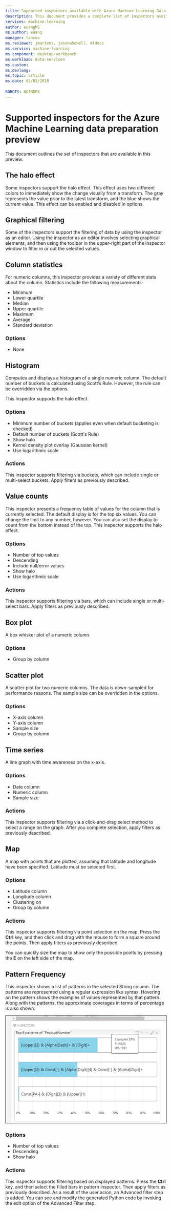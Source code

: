 ```yaml
---
title: Supported inspectors available with Azure Machine Learning Data Preparation  | Microsoft Docs
description: This document provides a complete list of inspectors available for Azure Machine Learning data preparation
services: machine-learning
author: euangMS
ms.author: euang
manager: lanceo
ms.reviewer: jmartens, jasonwhowell, mldocs
ms.service: machine-learning
ms.component: desktop-workbench
ms.workload: data-services
ms.custom: 
ms.devlang: 
ms.topic: article
ms.date: 02/01/2018

ROBOTS: NOINDEX
---
```


# Supported inspectors for the Azure Machine Learning data preparation preview
This document outlines the set of inspectors that are available in this preview.

## The halo effect 
Some inspectors support the halo effect. This effect uses two different colors to immediately show the change visually from a transform. The gray represents the value prior to the latest transform, and the blue shows the current value. This effect can be enabled and disabled in options.

## Graphical filtering 
Some of the inspectors support the filtering of data by using the inspector as an editor. Using the inspector as an editor involves selecting graphical elements, and then using the toolbar in the upper-right part of the inspector window to filter in or out the selected values. 

## Column statistics
For numeric columns, this inspector provides a variety of different stats about the column. Statistics include the following measurements: 
- Minimum
- Lower quartile
- Median
- Upper quartile
- Maximum
- Average
- Standard deviation


### Options 
- None

## Histogram 
Computes and displays a histogram of a single numeric column. The default number of buckets is calculated using Scott’s Rule. However, the rule can be overridden via the options.

This Inspector supports the halo effect.


### Options
- Minimum number of buckets (applies even when default bucketing is checked)
- Default number of buckets (Scott's Rule) 
- Show halo
- Kernel density plot overlay (Gaussian kernel) 
- Use logarithmic scale


### Actions
This inspector supports filtering via buckets, which can include single or multi-select buckets. Apply filters as previously described.

## Value counts
This inspector presents a frequency table of values for the column that is currently selected. The default display is for the top six values. You can change the limit to any number, however. You can also set the display to count from the bottom instead of the top. This inspector supports the halo effect.

### Options 
- Number of top values
- Descending
- Include null/error values
- Show halo
- Use logarithmic scale


### Actions 
This inspector supports filtering via bars, which can include single or multi-select bars. Apply filters as previously described.

## Box plot 
A box whisker plot of a numeric column.

### Options 
- Group by column

## Scatter plot
A scatter plot for two numeric columns. The data is down-sampled for performance reasons. The sample size can be overridden in the options.

### Options  
- X-axis column
- Y-axis column
- Sample size
- Group by column


## Time series
A line graph with time awareness on the x-axis.

### Options
- Date column
- Numeric column
- Sample size


### Actions
This inspector supports filtering via a click-and-drag select method to select a range on the graph. After you complete selection, apply filters as previously described.


## Map 
A map with points that are plotted, assuming that latitude and longitude have been specified. Latitude must be selected first.

### Options
- Latitude column
- Longitude column
- Clustering on
- Group by column


### Actions
This inspector supports filtering via point selection on the map. Press the **Ctrl** key, and then click and drag with the mouse to form a square around the points. Then apply filters as previously described.

You can quickly size the map to show only the possible points by pressing the **E** on the left side of the map.


## Pattern Frequency 

This inspector shows a list of patterns in the selected String column. The patterns are represented using a regular expression like syntax. Hovering on the pattern shows the examples of values represented by that pattern. Along with the patterns, the approximate coverages in terms of percentage is also shown.

![Image of the pattern inspector](media/data-prep-appendix4-supported-inspectors/PatternInspectorProductNumber.png)

### Options
- Number of top values
- Descending
- Show halo

### Actions
This inspector supports filtering based on displayed patterns. Press the **Ctrl** key, and then select the filled bars in pattern inspector. Then apply filters as previously described. As a result of the user acion, an Advanced filter step is added. You can see and modify the generated Python code by invoking the edit option of the Advanced Filter step.
